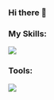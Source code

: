 ### Hi there 👋

### My Skills:
<p align="left">
  <a href="https://skillicons.dev">
    <img src="https://skillicons.dev/icons?i=java,spring,linux,js,git,sqlite,postgres" />
  </a>
</p>


### Tools:
<p align="left">
  <a href="https://skillicons.dev">
    <img src="https://skillicons.dev/icons?i=idea,vscode,docker,postman" />
  </a>
</p>
